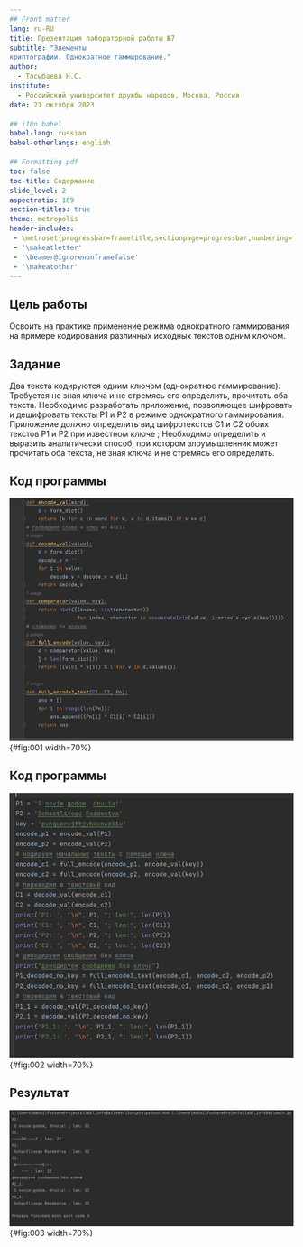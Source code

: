 ```yaml
---
## Front matter
lang: ru-RU
title: Презентация лабораторной работы №7
subtitle: "Элементы
криптографии. Однократное гаммирование."
author:
  - Тасыбаева Н.С.
institute:
  - Российский университет дружбы народов, Москва, Россия
date: 21 октября 2023

## i18n babel
babel-lang: russian
babel-otherlangs: english

## Formatting pdf
toc: false
toc-title: Содержание
slide_level: 2
aspectratio: 169
section-titles: true
theme: metropolis
header-includes:
 - \metroset{progressbar=frametitle,sectionpage=progressbar,numbering=fraction}
 - '\makeatletter'
 - '\beamer@ignorenonframefalse'
 - '\makeatother'
---
```


## Цель работы

Освоить на практике применение режима однократного гаммирования
на примере кодирования различных исходных текстов одним ключом.

## Задание

Два текста кодируются одним ключом (однократное гаммирование).
Требуется не зная ключа и не стремясь его определить, прочитать оба текста. 
Необходимо разработать приложение, позволяющее шифровать и дешифровать тексты P1 и P2 в режиме однократного гаммирования. 
Приложение должно определить вид шифротекстов C1 и C2 обоих текстов P1 и
P2 при известном ключе ; Необходимо определить и выразить аналитически способ, при котором злоумышленник может прочитать оба текста, не
зная ключа и не стремясь его определить.

## Код программы

![код программы](image/1.png){#fig:001 width=70%}

## Код программы

![код программы](image/2.png){#fig:002 width=70%}

## Результат

![Результаты программы](image/3.png){#fig:003 width=70%}
